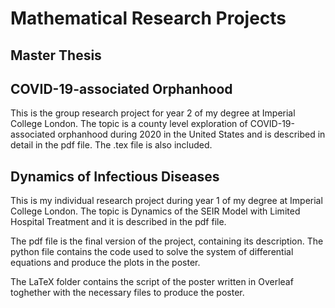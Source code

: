 # Mathematical Research Projects

## Master Thesis

## COVID-19-associated Orphanhood

This is the group research project for year 2 of my degree at Imperial College London. The topic is a county level exploration of COVID-19-associated orphanhood during 2020 in the United States and is described in detail in the pdf file. The .tex file is also included.

## Dynamics of Infectious Diseases

This is my individual research project during year 1 of my degree at Imperial College London. The topic is Dynamics of the SEIR Model with Limited Hospital Treatment and it is described in the pdf file.

The pdf file is the final version of the project, containing its description. The python file contains the code used to solve the system of differential equations and produce the plots in the poster.

The LaTeX folder contains the script of the poster written in Overleaf toghether with the necessary files to produce the poster.
